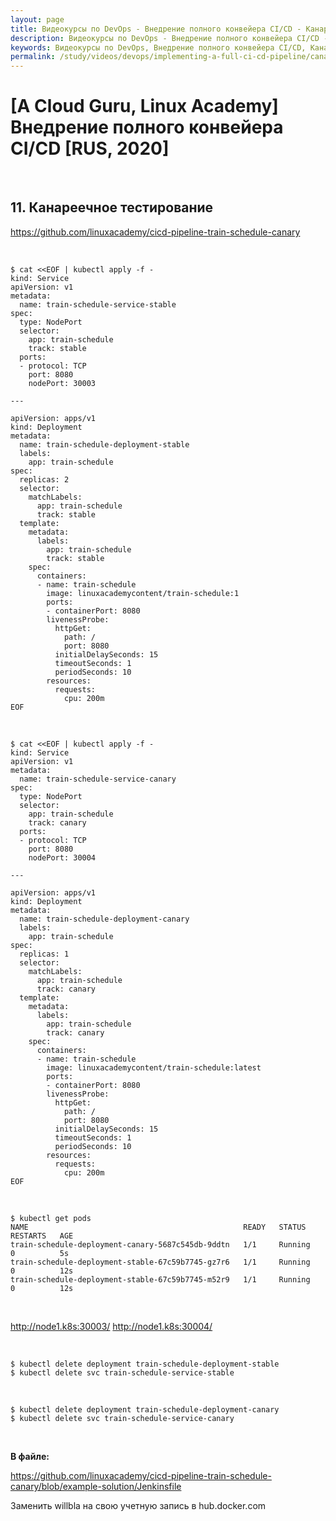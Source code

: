 ```yaml
---
layout: page
title: Видеокурсы по DevOps - Внедрение полного конвейера CI/CD - Канареечное тестирование
description: Видеокурсы по DevOps - Внедрение полного конвейера CI/CD - Канареечное тестирование
keywords: Видеокурсы по DevOps, Внедрение полного конвейера CI/CD, Канареечное тестирование
permalink: /study/videos/devops/implementing-a-full-ci-cd-pipeline/canary-testing/
---
```


# [A Cloud Guru, Linux Academy] Внедрение полного конвейера CI/CD [RUS, 2020]

<br/>

## 11. Канареечное тестирование

https://github.com/linuxacademy/cicd-pipeline-train-schedule-canary

<br/>

```
$ cat <<EOF | kubectl apply -f -
kind: Service
apiVersion: v1
metadata:
  name: train-schedule-service-stable
spec:
  type: NodePort
  selector:
    app: train-schedule
    track: stable
  ports:
  - protocol: TCP
    port: 8080
    nodePort: 30003

---

apiVersion: apps/v1
kind: Deployment
metadata:
  name: train-schedule-deployment-stable
  labels:
    app: train-schedule
spec:
  replicas: 2
  selector:
    matchLabels:
      app: train-schedule
      track: stable
  template:
    metadata:
      labels:
        app: train-schedule
        track: stable
    spec:
      containers:
      - name: train-schedule
        image: linuxacademycontent/train-schedule:1
        ports:
        - containerPort: 8080
        livenessProbe:
          httpGet:
            path: /
            port: 8080
          initialDelaySeconds: 15
          timeoutSeconds: 1
          periodSeconds: 10
        resources:
          requests:
            cpu: 200m
EOF
```

<br/>

```
$ cat <<EOF | kubectl apply -f -
kind: Service
apiVersion: v1
metadata:
  name: train-schedule-service-canary
spec:
  type: NodePort
  selector:
    app: train-schedule
    track: canary
  ports:
  - protocol: TCP
    port: 8080
    nodePort: 30004

---

apiVersion: apps/v1
kind: Deployment
metadata:
  name: train-schedule-deployment-canary
  labels:
    app: train-schedule
spec:
  replicas: 1
  selector:
    matchLabels:
      app: train-schedule
      track: canary
  template:
    metadata:
      labels:
        app: train-schedule
        track: canary
    spec:
      containers:
      - name: train-schedule
        image: linuxacademycontent/train-schedule:latest
        ports:
        - containerPort: 8080
        livenessProbe:
          httpGet:
            path: /
            port: 8080
          initialDelaySeconds: 15
          timeoutSeconds: 1
          periodSeconds: 10
        resources:
          requests:
            cpu: 200m
EOF
```

<br/>

    $ kubectl get pods
    NAME                                                READY   STATUS    RESTARTS   AGE
    train-schedule-deployment-canary-5687c545db-9ddtn   1/1     Running   0          5s
    train-schedule-deployment-stable-67c59b7745-gz7r6   1/1     Running   0          12s
    train-schedule-deployment-stable-67c59b7745-m52r9   1/1     Running   0          12s

<br/>

http://node1.k8s:30003/
http://node1.k8s:30004/

<br/>

    $ kubectl delete deployment train-schedule-deployment-stable
    $ kubectl delete svc train-schedule-service-stable

<br/>

    $ kubectl delete deployment train-schedule-deployment-canary
    $ kubectl delete svc train-schedule-service-canary

<br/>

**В файле:**

https://github.com/linuxacademy/cicd-pipeline-train-schedule-canary/blob/example-solution/Jenkinsfile

Заменить willbla на свою учетную запись в hub.docker.com
